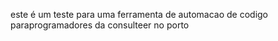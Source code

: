 este é um teste para uma ferramenta de automacao de codigo paraprogramadores da consulteer no porto

